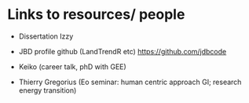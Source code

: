 # Links to resources/ people

- Dissertation Izzy

- JBD profile github (LandTrendR etc)
https://github.com/jdbcode

- Keiko (career talk, phD with GEE)

- Thierry Gregorius (Eo seminar: human centric approach GI; research energy transition)
